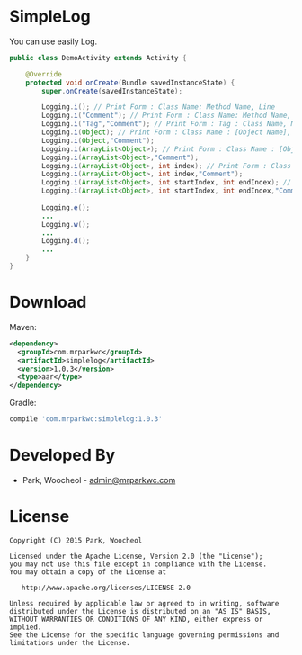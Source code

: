 # SimpleLog

You can use easily Log.


```java
public class DemoActivity extends Activity {

    @Override
    protected void onCreate(Bundle savedInstanceState) {
        super.onCreate(savedInstanceState);

        Logging.i(); // Print Form : Class Name: Method Name, Line
        Logging.i("Comment"); // Print Form : Class Name: Method Name, Line, Comment
        Logging.i("Tag","Comment"); // Print Form : Tag : Class Name, Method Name, Line, Comment
        Logging.i(Object); // Print Form : Class Name : [Object Name], Variable Name, Value
        Logging.i(Object,"Comment");
        Logging.i(ArrayList<Object>); // Print Form : Class Name : [Object Name] [ArrayList Index], Variable Name, Value
        Logging.i(ArrayList<Object>,"Comment");
        Logging.i(ArrayList<Object>, int index); // Print Form : Class Name : [Object Name] [ArrayList Index], Variable Name, Value
        Logging.i(ArrayList<Object>, int index,"Comment");
        Logging.i(ArrayList<Object>, int startIndex, int endIndex); // Print Form : Class Name : [Object Name] [ArrayList Index], Variable Name, Value
        Logging.i(ArrayList<Object>, int startIndex, int endIndex,"Comment");
        
        Logging.e();
        ...
        Logging.w();
        ...
        Logging.d();
        ...
    }
}
```
Download
============
Maven:
```xml
<dependency>
  <groupId>com.mrparkwc</groupId>
  <artifactId>simplelog</artifactId>
  <version>1.0.3</version>
  <type>aar</type>
</dependency>
```
Gradle:
```groovy
compile 'com.mrparkwc:simplelog:1.0.3'
```
Developed By
============

* Park, Woocheol - <admin@mrparkwc.com>



License
=======

    Copyright (C) 2015 Park, Woocheol

    Licensed under the Apache License, Version 2.0 (the "License");
    you may not use this file except in compliance with the License.
    You may obtain a copy of the License at

       http://www.apache.org/licenses/LICENSE-2.0

    Unless required by applicable law or agreed to in writing, software
    distributed under the License is distributed on an "AS IS" BASIS,
    WITHOUT WARRANTIES OR CONDITIONS OF ANY KIND, either express or implied.
    See the License for the specific language governing permissions and
    limitations under the License.
